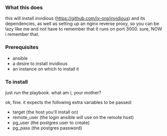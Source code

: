 ### What this does
this will install invidious (https://github.com/iv-org/invidious) and its dependencies, as well as setting up an nginx reverse proxy, so you can be lazy like me and not have to remember that it runs on port 3000.  sure, NOW i remember that.

### Prerequisites
* ansible
* a desire to install invidious
* an instance on which to install it

### To install
just run the playbook.  what am i, your mother?

ok, fine.  it expects the following extra variables to be passed:
* target (the host you'll install on)
* remote_user (the login ansible will use on the remote host)
* pg_user (the postgres user to create)
* pg_pass (the postgres password)
